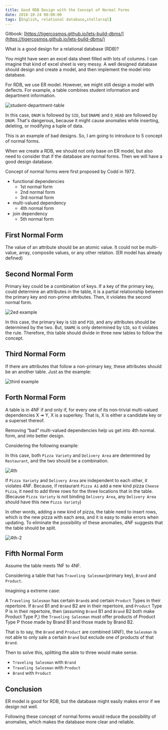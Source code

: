 ```yaml
---
title: Good RDB Design with the Concept of Normal Forms
date: 2018-10-24 00:00:00
tags: [English, relational database,stellarsql]
---
```


Gitbook: [https://tigercosmos.github.io/lets-build-dbms/](https://tigercosmos.github.io/lets-build-dbms/)

What is a good design for a relational database (RDB)?

You might have seen an excel data sheet filled with lots of columns. I can imagine that kind of excel sheet is very messy. A well designed database should design and create a model, and then implement the model into database.

For RDB, we use ER model. However, we might still design a model with deflects. For example, a table combines student information and department information.

![student-department-table](https://user-images.githubusercontent.com/18013815/47796068-8d2cfc00-dd5e-11e8-93c0-fe1a4f2b5c26.png)

In this case, `DNUM` is followed by `SID`, but `DNAME` and `D_HEAD` are followed by `DNUM`. That's dangerous, because it might cause anomalies while inserting, deleting, or modifying a tuple of data.

This is an example of bad designs. So, I am going to introduce to 5 concept of normal forms.

When we create a RDB, we should not only base on ER model, but also need to consider that if the database are normal forms. Then we will have a good design database.

Concept of normal forms were first proposed by Codd in 1972.

- functional dependencies
  - 1st normal form
  - 2nd normal form
  - 3rd normal form
- multi-valued dependency
  - 4th normal form
- join dependency
  - 5th normal form

## First Normal Form

The value of an attribute should be an atomic value. It could not be multi-value, array, composite values, or any other relation. (ER model has already defined)

## Second Normal Form

Primary key could be a combination of keys. If a key of the primary key, could determine an attributes in the table, it is a partial relationship between the primary key and non-prime attributes. Then, it violates the second normal form.

![2ed example](https://user-images.githubusercontent.com/18013815/47798537-8bb20280-dd63-11e8-9f91-19be17878859.png)

In this case, the primary key is `SID` and `PID`, and any attributes should be determined by the two. But, `SNAME` is only determined by `SID`, so it violates the rule. Therefore, this table should divide in three new tables to follow the concept.

## Third Normal Form

If there are attributes that follow a non-primary key, these attributes should be an another table. Just as the example:

![third example](https://user-images.githubusercontent.com/18013815/47799601-966d9700-dd65-11e8-8435-a993870c7ca4.png)

## Forth Normal Form

A table is in 4NF if and only if, for every one of its non-trivial multi-valued dependencies X ↠ Y, X is a superkey. That is, X is either a candidate key or a superset thereof.

Removing “bad” multi-valued dependencies help us get into 4th normal.
form, and into better design.

Considering the following example:

In this case, both `Pizza Variety` and `Delivery Area` are determined by `Restaurant`, and the two should be a combination.

![4th](https://user-images.githubusercontent.com/18013815/47800322-06305180-dd67-11e8-981f-9f623759f13a.png)

If `Pizza Variety` and `Delivery Area` are independent to each other, it violates 4NF. Because, if restaurant `Pizza A1` add a new kind pizza `Cheese Pizza`, it need to add three rows for the three locations that in the table. (Because `Pizza Variety` is not binding `Delivery Area`, any `Delivery Area` should have this new `Pizza Variety`)

In other words, adding a new kind of pizza, the table need to insert rows, which is the new pizza with each area, and it is easy to make errors when updating. To eliminate the possibility of these anomalies, 4NF suggests that the table should be split.

![4th-2](https://user-images.githubusercontent.com/18013815/47800323-06c8e800-dd67-11e8-8bce-f63a8216e22a.png)

## Fifth Normal Form

Assume the table meets 1NF to 4NF.

Considering a table that has `Traveling Salesman`(primary key), `Brand` and `Product`.

Imagining a extreme case:

A `Traveling Salesman` has certain `Brand`s and certain `Product` Types in their repertoire. If `Brand` B1 and `Brand` B2 are in their repertoire, and `Product` Type P is in their repertoire, then (assuming `Brand` B1 and `Brand` B2 both make Product Type P,) the `Traveling Salesman` must offer products of Product Type P those made by Brand B1 and those made by Brand B2.

That is to say, the `Brand` and `Product` are combined (4NF), the `Salesman` is not able to only sale a certain `Brand` but exclude one of products of that `Brand`.

Then to solve this, splitting the able to three would make sense.

- `Traveling Salesman` with `Brand`
- `Traveling Salesman` with `Product`
- `Brand` with `Product`

## Conclusion

ER model is good for RDB, but the database might easily makes error if we design not well.

Following these concept of normal forms would reduce the possibility of anomalies, which makes the database more clear and reliable.
